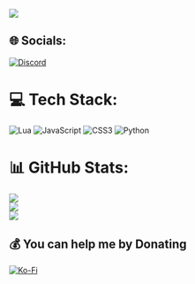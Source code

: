 [![](https://visitcount.itsvg.in/api?id=SraxDev&icon=0&color=12)](https://visitcount.itsvg.in)

## 🌐 Socials:
[![Discord](https://img.shields.io/badge/Discord-%237289DA.svg?logo=discord&logoColor=white)](https://discord.gg/.srax) 

# 💻 Tech Stack:
![Lua](https://img.shields.io/badge/lua-%232C2D72.svg?style=for-the-badge&logo=lua&logoColor=white) ![JavaScript](https://img.shields.io/badge/javascript-%23323330.svg?style=for-the-badge&logo=javascript&logoColor=%23F7DF1E) ![CSS3](https://img.shields.io/badge/css3-%231572B6.svg?style=for-the-badge&logo=css3&logoColor=white) ![Python](https://img.shields.io/badge/python-3670A0?style=for-the-badge&logo=python&logoColor=ffdd54)
# 📊 GitHub Stats:
![](https://github-readme-stats.vercel.app/api?username=SraxDev&theme=nord&hide_border=true&include_all_commits=false&count_private=false)<br/>
![](https://github-readme-streak-stats.herokuapp.com/?user=SraxDev&theme=nord&hide_border=true)<br/>
![](https://github-readme-stats.vercel.app/api/top-langs/?username=SraxDev&theme=nord&hide_border=true&include_all_commits=false&count_private=false&layout=compact)

  ## 💰 You can help me by Donating
  [![Ko-Fi](https://img.shields.io/badge/Ko--fi-F16061?style=for-the-badge&logo=ko-fi&logoColor=white)](https://ko-fi.com/https://ko-fi.com/sraxdev) 

  
<!-- Proudly created with GPRM ( https://gprm.itsvg.in ) -->
